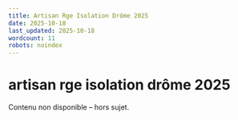 ```yaml
---
title: Artisan Rge Isolation Drôme 2025
date: 2025-10-18
last_updated: 2025-10-18
wordcount: 11
robots: noindex
---
```


# artisan rge isolation drôme 2025

Contenu non disponible – hors sujet.